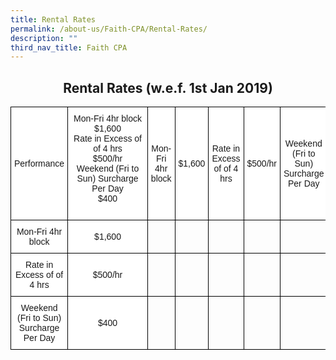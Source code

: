 ```yaml
---
title: Rental Rates
permalink: /about-us/Faith-CPA/Rental-Rates/
description: ""
third_nav_title: Faith CPA
---
```

## <center> Rental Rates (w.e.f. 1st Jan 2019) </center>

<style type="text/css">
.tg  {border-collapse:collapse;border-spacing:0;}
.tg td{border-color:black;border-style:solid;border-width:1px;font-family:Arial, sans-serif;font-size:14px;
  overflow:hidden;padding:10px 5px;word-break:normal;}
.tg th{border-color:black;border-style:solid;border-width:1px;font-family:Arial, sans-serif;font-size:14px;
  font-weight:normal;overflow:hidden;padding:10px 5px;word-break:normal;}
.tg .tg-f4yw{background-color:#FFF;text-align:center;vertical-align:middle}
.tg .tg-0lax{text-align:left;vertical-align:top}
</style>
<table class="tg">
<thead>
  <tr>
    <th class="tg-f4yw">Performance</th>
    <th class="tg-f4yw">Mon-Fri 4hr block<br>$1,600<br>Rate in Excess of of 4 hrs<br>$500/hr<br>Weekend (Fri to Sun) Surcharge Per Day<br>$400<br>&nbsp;&nbsp;&nbsp;&nbsp;&nbsp;&nbsp;&nbsp;&nbsp;&nbsp;&nbsp;&nbsp;&nbsp;&nbsp;&nbsp;&nbsp;&nbsp;&nbsp;&nbsp;&nbsp;&nbsp;&nbsp;&nbsp;&nbsp;&nbsp;&nbsp;&nbsp;&nbsp;&nbsp;&nbsp;&nbsp;</th>
    <th class="tg-f4yw">Mon-Fri 4hr block</th>
    <th class="tg-f4yw">$1,600</th>
    <th class="tg-f4yw">Rate in Excess of of 4 hrs</th>
    <th class="tg-f4yw">$500/hr</th>
    <th class="tg-f4yw">Weekend (Fri to Sun) Surcharge Per Day</th>
    <th class="tg-f4yw">$400</th>
  </tr>
</thead>
<tbody>
  <tr>
    <td class="tg-f4yw">Mon-Fri 4hr block</td>
    <td class="tg-f4yw">$1,600</td>
    <td class="tg-0lax"></td>
    <td class="tg-0lax"></td>
    <td class="tg-0lax"></td>
    <td class="tg-0lax"></td>
    <td class="tg-0lax"></td>
    <td class="tg-0lax"></td>
  </tr>
  <tr>
    <td class="tg-f4yw">Rate in Excess of of 4 hrs</td>
    <td class="tg-f4yw">$500/hr</td>
    <td class="tg-0lax"></td>
    <td class="tg-0lax"></td>
    <td class="tg-0lax"></td>
    <td class="tg-0lax"></td>
    <td class="tg-0lax"></td>
    <td class="tg-0lax"></td>
  </tr>
  <tr>
    <td class="tg-f4yw">Weekend (Fri to Sun) Surcharge Per Day</td>
    <td class="tg-f4yw">$400</td>
    <td class="tg-0lax"></td>
    <td class="tg-0lax"></td>
    <td class="tg-0lax"></td>
    <td class="tg-0lax"></td>
    <td class="tg-0lax"></td>
    <td class="tg-0lax"></td>
  </tr>
</tbody>
</table>

